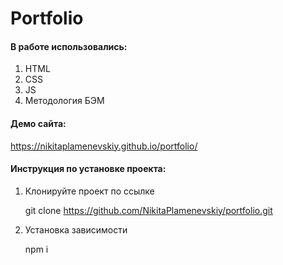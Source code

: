# Portfolio

#### В работе использовались:
1. HTML
2. CSS
3. JS
4. Методология БЭМ

#### Демо сайта: 

https://nikitaplamenevskiy.github.io/portfolio/


#### Инструкция по установке проекта:

1. Клонируйте проект по ссылке 

    git clone https://github.com/NikitaPlamenevskiy/portfolio.git
    
2. Установка зависимости 

    npm i
